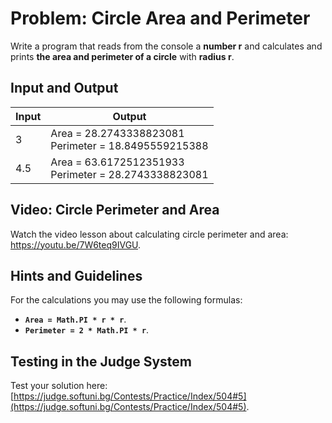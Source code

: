 # Problem: Circle Area and Perimeter

Write a program that reads from the console a **number r** and calculates and prints **the area and perimeter of a circle** with **radius r**.

## Input and Output 

| Input | Output |    
|-----|--------------------------------------------------------|
| 3     | Area = 28.2743338823081 <br> Perimeter = 18.8495559215388|
| 4.5   | Area = 63.6172512351933 <br> Perimeter = 28.2743338823081|

## Video: Circle Perimeter and Area

Watch the video lesson about calculating circle perimeter and area: https://youtu.be/7W6teq9IVGU.

## Hints and Guidelines 

For the calculations you may use the following formulas: 
  - **`Area = Math.PI * r * r`**.
  - **`Perimeter = 2 * Math.PI * r`**.

## Testing in the Judge System

Test your solution here: [https://judge.softuni.bg/Contests/Practice/Index/504#5](https://judge.softuni.bg/Contests/Practice/Index/504#5).
